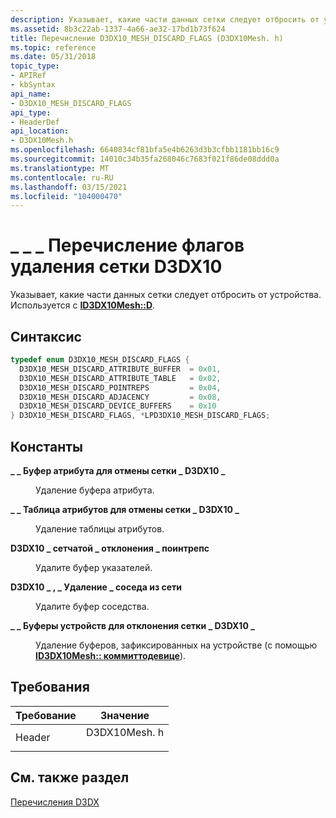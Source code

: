 ```yaml
---
description: Указывает, какие части данных сетки следует отбросить от устройства. Используется с ID3DX10Mesh::D.
ms.assetid: 8b3c22ab-1337-4a66-ae32-17bd1b73f624
title: Перечисление D3DX10_MESH_DISCARD_FLAGS (D3DX10Mesh. h)
ms.topic: reference
ms.date: 05/31/2018
topic_type:
- APIRef
- kbSyntax
api_name:
- D3DX10_MESH_DISCARD_FLAGS
api_type:
- HeaderDef
api_location:
- D3DX10Mesh.h
ms.openlocfilehash: 6640834cf81bfa5e4b6263d3b3cfbb1181bb16c9
ms.sourcegitcommit: 14010c34b35fa268046c7683f021f86de08ddd0a
ms.translationtype: MT
ms.contentlocale: ru-RU
ms.lasthandoff: 03/15/2021
ms.locfileid: "104000470"
---
```

# <a name="d3dx10_mesh_discard_flags-enumeration"></a>\_ \_ \_ Перечисление флагов удаления сетки D3DX10

Указывает, какие части данных сетки следует отбросить от устройства. Используется с [**ID3DX10Mesh::D**](id3dx10mesh-discard.md).

## <a name="syntax"></a>Синтаксис


```C++
typedef enum D3DX10_MESH_DISCARD_FLAGS { 
  D3DX10_MESH_DISCARD_ATTRIBUTE_BUFFER  = 0x01,
  D3DX10_MESH_DISCARD_ATTRIBUTE_TABLE   = 0x02,
  D3DX10_MESH_DISCARD_POINTREPS         = 0x04,
  D3DX10_MESH_DISCARD_ADJACENCY         = 0x08,
  D3DX10_MESH_DISCARD_DEVICE_BUFFERS    = 0x10
} D3DX10_MESH_DISCARD_FLAGS, *LPD3DX10_MESH_DISCARD_FLAGS;
```



## <a name="constants"></a>Константы

<dl> <dt>

<span id="D3DX10_MESH_DISCARD_ATTRIBUTE_BUFFER"></span><span id="d3dx10_mesh_discard_attribute_buffer"></span>**\_ \_ Буфер атрибута для отмены сетки \_ D3DX10 \_**
</dt> <dd>

Удаление буфера атрибута.

</dd> <dt>

<span id="D3DX10_MESH_DISCARD_ATTRIBUTE_TABLE"></span><span id="d3dx10_mesh_discard_attribute_table"></span>**\_ \_ Таблица атрибутов для отмены сетки \_ D3DX10 \_**
</dt> <dd>

Удаление таблицы атрибутов.

</dd> <dt>

<span id="D3DX10_MESH_DISCARD_POINTREPS"></span><span id="d3dx10_mesh_discard_pointreps"></span>**D3DX10 \_ сетчатой \_ отклонения \_ поинтрепс**
</dt> <dd>

Удалите буфер указателей.

</dd> <dt>

<span id="D3DX10_MESH_DISCARD_ADJACENCY"></span><span id="d3dx10_mesh_discard_adjacency"></span>**D3DX10 \_ , \_ Удаление \_ соседа из сети**
</dt> <dd>

Удалите буфер соседства.

</dd> <dt>

<span id="D3DX10_MESH_DISCARD_DEVICE_BUFFERS"></span><span id="d3dx10_mesh_discard_device_buffers"></span>**\_ \_ Буферы устройств для отклонения сетки \_ D3DX10 \_**
</dt> <dd>

Удаление буферов, зафиксированных на устройстве (с помощью [**ID3DX10Mesh:: коммиттодевице**](id3dx10mesh-committodevice.md)).

</dd> </dl>

## <a name="requirements"></a>Требования



| Требование | Значение |
|-------------------|-----------------------------------------------------------------------------------------|
| Header<br/> | <dl> <dt>D3DX10Mesh. h</dt> </dl> |



## <a name="see-also"></a>См. также раздел

<dl> <dt>

[Перечисления D3DX](d3d10-graphics-reference-d3dx10-enums.md)
</dt> </dl>

 

 




